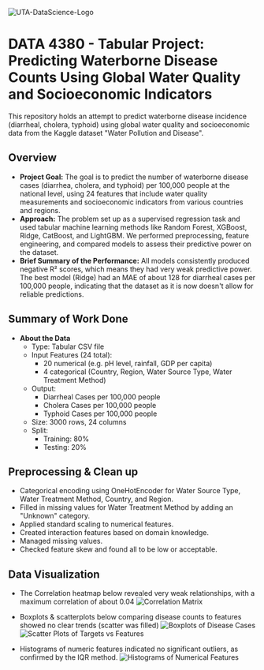 ![UTA-DataScience-Logo](https://github.com/dareli/DATA3402.Spring.2024/assets/123596270/0cb941d4-8a3b-4382-9dd0-22c28edbb8a5)

# **DATA 4380 - Tabular Project: Predicting Waterborne Disease Counts Using Global Water Quality and Socioeconomic Indicators**
This repository holds an attempt to predict waterborne disease incidence (diarrheal, cholera, typhoid) using global water quality and socioeconomic data from the Kaggle dataset "Water Pollution and Disease".

## **Overview** 
- **Project Goal:** The goal is to predict the number of waterborne disease cases (diarrhea, cholera, and typhoid) per 100,000 people at the national level, using 24 features that include water quality measurements and socioeconomic indicators from various countries and regions.
- **Approach:** The problem set up as a supervised regression task and used tabular machine learning methods like Random Forest, XGBoost, Ridge, CatBoost, and LightGBM. We performed preprocessing, feature engineering, and compared models to assess their predictive power on the dataset.
- **Brief Summary of the Performance:** All models consistently produced negative R² scores, which means they had very weak predictive power. The best model (Ridge) had an MAE of about 128 for diarrheal cases per 100,000 people, indicating that the dataset as it is now doesn't allow for reliable predictions.

## **Summary of Work Done**
- **About the Data**
  - Type: Tabular CSV file
  - Input Features (24 total):
    - 20 numerical (e.g. pH level, rainfall, GDP per capita)
    - 4 categorical (Country, Region, Water Source Type, Water Treatment Method)
  - Output:
    - Diarrheal Cases per 100,000 people
    - Cholera Cases per 100,000 people
    - Typhoid Cases per 100,000 people
  - Size: 3000 rows, 24 columns
  - Split:
    - Training: 80%
    - Testing: 20%
   
## **Preprocessing & Clean up**
- Categorical encoding using OneHotEncoder for Water Source Type, Water Treatment Method, Country, and Region.
- Filled in missing values for Water Treatment Method by adding an "Unknown" category.
- Applied standard scaling to numerical features.
- Created interaction features based on domain knowledge.
- Managed missing values.
- Checked feature skew and found all to be low or acceptable.

## **Data Visualization**
- The Correlation heatmap below revealed very weak relationships, with a maximum correlation of about 0.04
![Correlation Matrix](./Documents/plots/correlation_matrix_numerical_columns.png)

- Boxplots & scatterplots below comparing disease counts to features showed no clear trends (scatter was filled)
![Boxplots of Disease Cases](./Documents/plots/boxplots_disease_cases.png)
![Scatter Plots of Targets vs Features](./Documents/plots/scatter_plots_targets_vs_features.png)

- Histograms of numeric features indicated no significant outliers, as confirmed by the IQR method.
![Histograms of Numerical Features](./Documents/plots/histograms_numerical_features.png)
